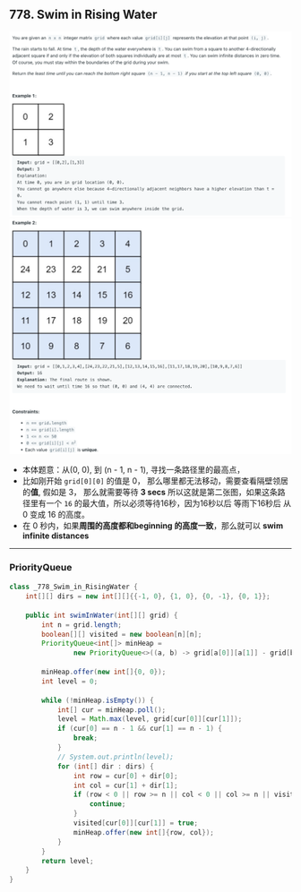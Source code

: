 ## 778. Swim in Rising Water
![](img/2024-03-05-23-18-55.png)
![](img/2024-03-05-23-19-09.png)

- 本体题意：从(0, 0), 到 (n - 1, n - 1), 寻找一条路径里的最高点，
- 比如刚开始 `grid[0][0]` 的值是 0， 那么哪里都无法移动，需要查看隔壁领居的**值**, 假如是 3， 那么就需要等待 **3 secs**
  所以这就是第二张图，如果这条路径里有一个 `16` 的最大值，所以必须等待16秒，因为16秒以后 等雨下16秒后 从 0 变成 16 的高度。
- 在 0 秒内，如果**周围的高度都和beginning 的高度一致**，那么就可以 **swim infinite distances**
---

### PriorityQueue

```java
class _778_Swim_in_RisingWater {
    int[][] dirs = new int[][]{{-1, 0}, {1, 0}, {0, -1}, {0, 1}};

    public int swimInWater(int[][] grid) {
        int n = grid.length;
        boolean[][] visited = new boolean[n][n];
        PriorityQueue<int[]> minHeap =
                new PriorityQueue<>((a, b) -> grid[a[0]][a[1]] - grid[b[0]][b[1]]);

        minHeap.offer(new int[]{0, 0});
        int level = 0;

        while (!minHeap.isEmpty()) {
            int[] cur = minHeap.poll();
            level = Math.max(level, grid[cur[0]][cur[1]]);
            if (cur[0] == n - 1 && cur[1] == n - 1) {
                break;
            }
            // System.out.println(level);
            for (int[] dir : dirs) {
                int row = cur[0] + dir[0];
                int col = cur[1] + dir[1];
                if (row < 0 || row >= n || col < 0 || col >= n || visited[row][col]) {
                    continue;
                }
                visited[cur[0]][cur[1]] = true;
                minHeap.offer(new int[]{row, col});
            }
        }
        return level;
    }
}
```
